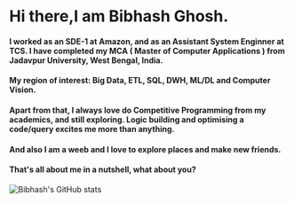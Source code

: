 # Hi there,I am Bibhash Ghosh. 

#### I worked as an SDE-1 at Amazon, and as an Assistant System Enginner at TCS. I have completed my MCA ( Master of Computer Applications ) from Jadavpur University, West Bengal, India. 

#### My region of interest: Big Data, ETL, SQL, DWH, ML/DL and Computer Vision.

#### Apart from that, I always love do Competitive Programming from my academics, and still exploring. Logic building and optimising a code/query excites me more than anything.

#### And also I am a weeb and I love to explore places and make new friends.

#### That's all about me in a nutshell, what about you?

![Bibhash's GitHub stats](https://github-readme-stats.vercel.app/api?username=Bibhash7&theme=vue-dark&show_icons=true)
